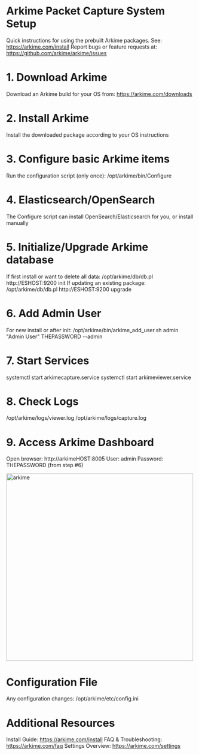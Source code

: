 # Arkime Packet Capture System Setup

Quick instructions for using the prebuilt Arkime packages. See: https://arkime.com/install
Report bugs or feature requests at: https://github.com/arkime/arkime/issues

# 1. Download Arkime
Download an Arkime build for your OS from: https://arkime.com/downloads

# 2. Install Arkime
Install the downloaded package according to your OS instructions

# 3. Configure basic Arkime items
Run the configuration script (only once):
/opt/arkime/bin/Configure

# 4. Elasticsearch/OpenSearch
The Configure script can install OpenSearch/Elasticsearch for you, or install manually

# 5. Initialize/Upgrade Arkime database
If first install or want to delete all data:
    /opt/arkime/db/db.pl http://ESHOST:9200 init
If updating an existing package:
    /opt/arkime/db/db.pl http://ESHOST:9200 upgrade

# 6. Add Admin User
For new install or after init:
    /opt/arkime/bin/arkime_add_user.sh admin "Admin User" THEPASSWORD --admin

# 7. Start Services
systemctl start arkimecapture.service
systemctl start arkimeviewer.service

# 8. Check Logs
/opt/arkime/logs/viewer.log
/opt/arkime/logs/capture.log

# 9. Access Arkime Dashboard
Open browser: http://arkimeHOST:8005
User: admin
Password: THEPASSWORD (from step #6)

<img width="500" height="500" alt="arkime" src="https://github.com/user-attachments/assets/37965b06-bef7-4813-8fdb-4d743cd8b9ba" />



# Configuration File
Any configuration changes: /opt/arkime/etc/config.ini

# Additional Resources
Install Guide: https://arkime.com/install
FAQ & Troubleshooting: https://arkime.com/faq
Settings Overview: https://arkime.com/settings
